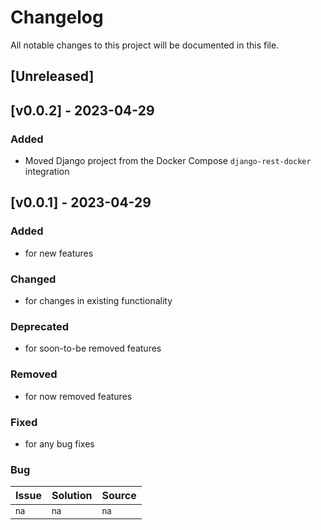 # Changelog
All notable changes to this project will be documented in this file.

## [Unreleased]

## [v0.0.2] - 2023-04-29
### Added
- Moved Django project from the Docker Compose `django-rest-docker` integration


## [v0.0.1] - 2023-04-29
### Added
- for new features
### Changed
- for changes in existing functionality
### Deprecated
- for soon-to-be removed features
### Removed
- for now removed features
### Fixed
- for any bug fixes
### Bug
| Issue | Solution | Source |
| ----- | -------- | ------ |
| <sub>na</sub> | <sub>na</sub> | <sub>na</sub> |